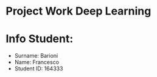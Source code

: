 # Project Work Deep Learning

# Info Student:
- Surname: Barioni
- Name: Francesco
- Student ID: 164333
